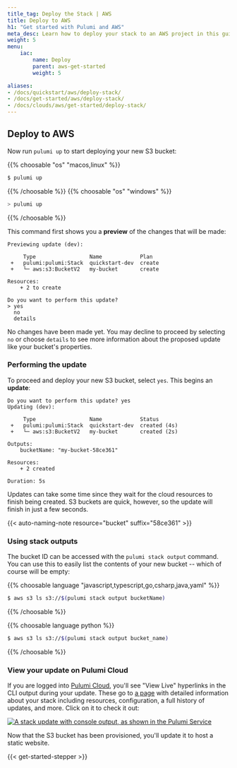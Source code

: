 ```yaml
---
title_tag: Deploy the Stack | AWS
title: Deploy to AWS
h1: "Get started with Pulumi and AWS"
meta_desc: Learn how to deploy your stack to an AWS project in this guide.
weight: 5
menu:
    iac:
        name: Deploy
        parent: aws-get-started
        weight: 5

aliases:
- /docs/quickstart/aws/deploy-stack/
- /docs/get-started/aws/deploy-stack/
- /docs/clouds/aws/get-started/deploy-stack/
---
```


## Deploy to AWS

Now run `pulumi up` to start deploying your new S3 bucket:

{{% choosable "os" "macos,linux" %}}

```bash
$ pulumi up
```

{{% /choosable %}}
{{% choosable "os" "windows" %}}

```powershell
> pulumi up
```

{{% /choosable %}}

This command first shows you a **preview** of the changes that will be made:

```
Previewing update (dev):

     Type                 Name            Plan
 +   pulumi:pulumi:Stack  quickstart-dev  create
 +   └─ aws:s3:BucketV2   my-bucket       create

Resources:
    + 2 to create

Do you want to perform this update?
> yes
  no
  details
```

No changes have been made yet. You may decline to proceed by selecting `no` or choose `details` to
see more information about the proposed update like your bucket's properties.

### Performing the update

To proceed and deploy your new S3 bucket, select `yes`. This begins an **update**:

```
Do you want to perform this update? yes
Updating (dev):

     Type                 Name            Status
 +   pulumi:pulumi:Stack  quickstart-dev  created (4s)
 +   └─ aws:s3:BucketV2   my-bucket       created (2s)

Outputs:
    bucketName: "my-bucket-58ce361"

Resources:
    + 2 created

Duration: 5s
```

Updates can take some time since they wait for the cloud resources to finish being created. S3 buckets are quick,
however, so the update will finish in just a few seconds.

{{< auto-naming-note resource="bucket" suffix="58ce361" >}}

### Using stack outputs

The bucket ID can be accessed with the `pulumi stack output` command. You can use this to easily list
the contents of your new bucket -- which of course will be empty:

{{% choosable language "javascript,typescript,go,csharp,java,yaml" %}}

```bash
$ aws s3 ls s3://$(pulumi stack output bucketName)
```

{{% /choosable %}}

{{% choosable language python %}}

```bash
$ aws s3 ls s3://$(pulumi stack output bucket_name)
```

{{% /choosable %}}

### View your update on Pulumi Cloud

If you are logged into [Pulumi Cloud](/docs/pulumi-cloud), you'll see "View Live" hyperlinks in the CLI output during your
update. These go to [a page](https://app.pulumi.com) with detailed information about your stack including resources,
configuration, a full history of updates, and more. Click on it to check it out:

<a href="/images/getting-started/console-update.png" target="_blank">
    <img src="/images/getting-started/console-update.png" alt="A stack update with console output, as shown in the Pulumi Service" />
</a>

Now that the S3 bucket has been provisioned, you'll update it to host a static website.

{{< get-started-stepper >}}
